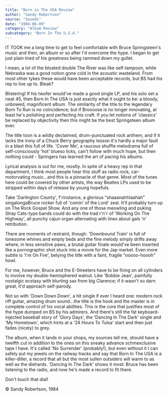 ```yaml
---
title: "Born in The USA Review"
author: "Sandy Robertson"
source: "Sounds"
date: "1984-06-09"
category: "Album Review"
subcategory: "Born In The U.S.A."
---
```


IT TOOK me a long time to get to feel comfortable with Bruce Springsteen's music and then, an album or so after I'd overcome the hype. I began to get just plain tired of his greatness being rammed down my gullet.

I mean, a lot of the bloated double The River was like self-lampoon, while Nebraska was a good notion gone cold in the acoustic wasteland. From most other tykes these would have been acceptable records, but BS had his rep to live up to. Bleak?

Blistering! If his twofer would've made a good single LP, and his solo set a neat 45, then Born In The USA is just exactly what it ought to be: a bloody, unbowed, magnificent album. The similarity of the title to the legendary Born To Run is no coincidence; but if Broooose is no longer innovating, at least he's polishing and perfecting his craft. If you let notions of 'classics' be replaced by objectivity then this might be the best Springsteen album ever.

The title toon is a wildly declaimed, drum-punctuated rock anthem, and if it lacks the irony of a Chuck Berry geography lesson it's hardly a major fault in a blast this full of life. 'Cover Me', a raucous shuffle melodrama full of self-consciously 'hot' blueso licks, can't follow with much hope, but then nothing could - Springers has learned the art of pacing his albums.

Lyrical analysis is out for me, mostly. In spite of a heavy rep in that department, I think most people hear this stuff as radio rock, car-motorvating music...and this is a pinnacle of that genre. Most of the tunes here could be covered by other artists, the way Beatles LPs used to be stripped within days of release by young hopefuls.

Take 'Darlington County', f'rinstance, a glorious "shaaanahhlaahah" singalongaBruce rocker full of 'comin' of the Lord' zeal. It'll probably turn up on The Rock Gospel Show. And any one of those meowling and puking Stray Cats-type bands could do with the trad r'n'r of 'Working On The Highway', all punchy cajun organ alternating with lines about gals 'n' retribution.

There are moments of restraint, though. 'Downbound Train' is full of lonesome whines and empty beds and the fine melody simply drifts away where, in less sensitive paws, a brutal guitar finale would've been inserted like a pornographic shot stuck into a movie for the Jap market. Even more subtle is 'I'm On Fire', belying the title with a faint, fragile "ooooo-hoooh" howl.

For me, however, Bruce and the E-Streeters have to be firing on all cylinders to involve my double-hemisphered walnut. Like 'Bobbie Jean', painfully nostalgic ecstasy with blurting sax from big Clarence; if it wasn't so darn great, it'd approach self-parody.

Not so with 'Down Down Down', a hit single if ever I heard one: modern rock riff guitar, amazing drum sound...the title is the hook and the master is in complete control of his vocal abilities. This is the core that justifies most of the hype dumped on BS by his admirers. And there's still the fat keyboard- injected baseball story of 'Glory Days', the 'Dancing In The Dark' single and 'My Hometown', which hints at a '24 Hours To Tulsa' start and then just fades (nicely) to grey.

The album, when it lands in your shops, my sources tell me, should have a twelfth cut in addition to the ones on this sneaky advance schmexclusive tape I have. It's called 'No Surrender' (probably!), but even without it I can safely put my jewels on the railway tracks and say that Born In The USA is a killer-diller, a record that all but the most sullen outsiders will warm to as well as the diehards. 'Dancing In The Dark' shows it most: Bruce has been listening to the radio, and now he's made a record to fit there.

Don't touch that dial!

© Sandy Robertson, 1984